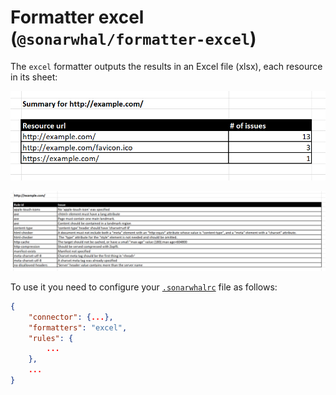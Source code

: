 # Formatter excel (`@sonarwhal/formatter-excel`)

The `excel` formatter outputs the results in an Excel file (xlsx), each
resource in its sheet:

![Example output for the summary sheet of the excel formatter](images/summary.png)

![Example output for one of the details sheet of the excel formatter](images/details.png)

To use it you need to configure your [`.sonarwhalrc`][sonarwhalrc] file
as follows:

```json
{
    "connector": {...},
    "formatters": "excel",
    "rules": {
        ...
    },
    ...
}
```

<!-- Link labels: -->

[sonarwhalrc]: https://sonarwhal.com/docs/user-guide/further-configuration/sonarwhalrc-formats/
